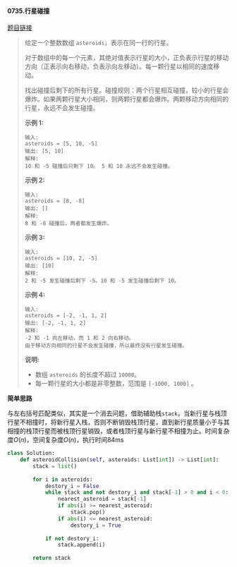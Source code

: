 #### 0735.行星碰撞

[题目链接](https://leetcode-cn.com/problems/asteroid-collision)

>给定一个整数数组 `asteroids`，表示在同一行的行星。
>
>对于数组中的每一个元素，其绝对值表示行星的大小，正负表示行星的移动方向（正表示向右移动，负表示向左移动）。每一颗行星以相同的速度移动。
>
>找出碰撞后剩下的所有行星。碰撞规则：两个行星相互碰撞，较小的行星会爆炸。如果两颗行星大小相同，则两颗行星都会爆炸。两颗移动方向相同的行星，永远不会发生碰撞。
>
>**示例 1:**
>
>```
>输入: 
>asteroids = [5, 10, -5]
>输出: [5, 10]
>解释: 
>10 和 -5 碰撞后只剩下 10。 5 和 10 永远不会发生碰撞。
>```
>
>**示例 2:**
>
>```
>输入: 
>asteroids = [8, -8]
>输出: []
>解释: 
>8 和 -8 碰撞后，两者都发生爆炸。
>```
>
>**示例 3:**
>
>```
>输入: 
>asteroids = [10, 2, -5]
>输出: [10]
>解释: 
>2 和 -5 发生碰撞后剩下 -5。10 和 -5 发生碰撞后剩下 10。
>```
>
>**示例 4:**
>
>```
>输入: 
>asteroids = [-2, -1, 1, 2]
>输出: [-2, -1, 1, 2]
>解释: 
>-2 和 -1 向左移动，而 1 和 2 向右移动。
>由于移动方向相同的行星不会发生碰撞，所以最终没有行星发生碰撞。
>```
>
>**说明:**
>
>- 数组 `asteroids` 的长度不超过 `10000`。
>- 每一颗行星的大小都是非零整数，范围是 `[-1000, 1000]` 。

**简单思路**

与左右括号匹配类似，其实是一个消去问题，借助辅助栈```stack```，当新行星与栈顶行星不相撞时，将新行星入栈，否则不断销毁栈顶行星，直到新行星质量小于与其相撞的栈顶行星而被栈顶行星销毁，或者栈顶行星与新行星不相撞为止。时间复杂度$O(n)$，空间复杂度$O(n)$，执行时间84ms

```python
class Solution:
    def asteroidCollision(self, asteroids: List[int]) -> List[int]:
        stack = list()
        
        for i in asteroids:
            destory_i = False
            while stack and not destory_i and stack[-1] > 0 and i < 0:
                nearest_asteroid = stack[-1]
                if abs(i) >= nearest_asteroid:
                    stack.pop()
                if abs(i) <= nearest_asteroid:
                    destory_i = True
                
            if not destory_i:
                stack.append(i)
        
        return stack
```

